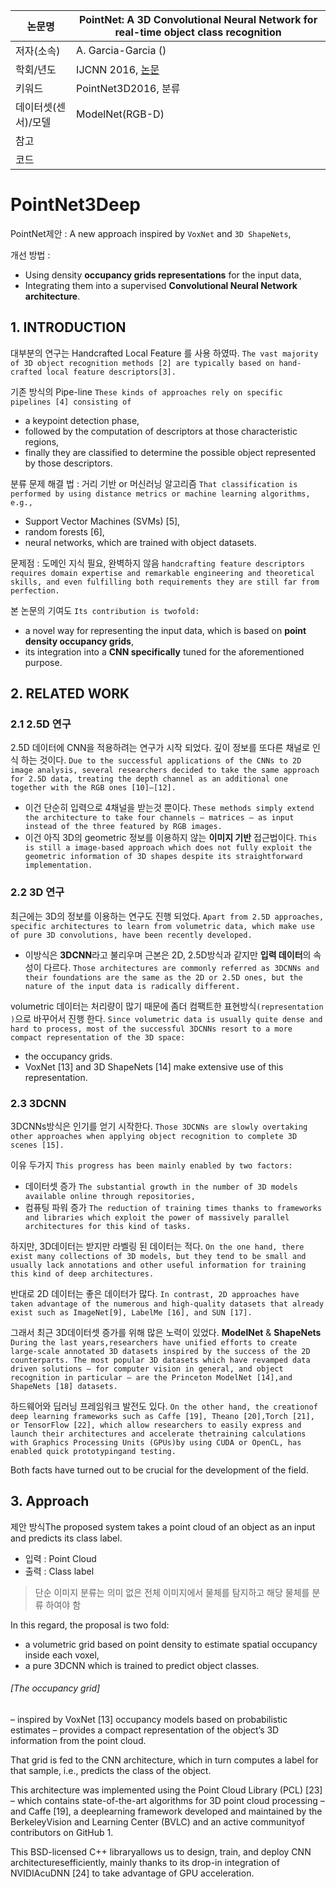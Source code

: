 | 논문명 | PointNet: A 3D Convolutional Neural Network for real-time object class recognition |
| --- | --- |
| 저자\(소속\) |A. Garcia-Garcia \(\) |
| 학회/년도 | IJCNN 2016, [논문](http://ieeexplore.ieee.org/document/7727386/) |
| 키워드 | PointNet3D2016, 분류  |
| 데이터셋(센서)/모델 |ModelNet(RGB-D)  |
| 참고 |  |
| 코드 |  |

# PointNet3Deep

PointNet제안 : A new approach inspired by `VoxNet` and `3D ShapeNets`, 

개선 방법 :  
- Using density **occupancy grids representations** for the input data,
- Integrating them into a supervised **Convolutional Neural Network architecture**.


## 1. INTRODUCTION

대부분의 연구는 Handcrafted Local Feature 를 사용 하였따. `The vast majority of 3D object recognition methods [2] are typically based on hand-crafted local feature descriptors[3]. `

기존 방식의 Pipe-line `These kinds of approaches rely on specific pipelines [4] consisting of `
- a keypoint detection phase, 
- followed by the computation of descriptors at those characteristic regions, 
- finally they are classified to determine the possible object represented by those descriptors. 

분류 문제 해결 법 : 거리 기반 or 머신러닝 알고리즘 `That classification is performed by using distance metrics or machine learning algorithms, e.g.,`
- Support Vector Machines (SVMs) [5], 
- random forests [6],
- neural networks, which are trained with object datasets.

문제점 : 도메인 지식 필요, 완벽하지 않음 `handcrafting feature descriptors requires domain expertise and remarkable engineering and theoretical skills, and even fulfilling both requirements they are still far from perfection. `

본 논문의 기여도  `Its contribution is twofold:` 
- a novel way for representing the input data, which is based on **point density occupancy grids**, 
- its integration into a **CNN specifically** tuned for the aforementioned purpose.

## 2. RELATED WORK

### 2.1 2.5D 연구
2.5D 데이터에 CNN을 적용하려는 연구가 시작 되었다. 깊이 정보를 또다른 채널로 인식 하는 것이다. `Due to the successful applications of the CNNs to 2D image analysis, several researchers decided to take the same approach for 2.5D data, treating the depth channel as an additional one together with the RGB ones [10]–[12]. `
- 이건 단순히 입력으로 4채널을 받는것 뿐이다. `These methods simply extend the architecture to take four channels – matrices – as input instead of the three featured by RGB images. `
- 이건 아직 3D의 geometric 정보를 이용하지 않는 **이미지 기반** 접근법이다. `This is still a image-based approach which does not fully exploit the geometric information of 3D shapes despite its straightforward implementation. `

### 2.2 3D 연구 

최근에는 3D의 정보를 이용하는 연구도 진행 되었다. `Apart from 2.5D approaches, specific architectures to learn from volumetric data, which make use of pure 3D convolutions, have been recently developed. `
- 이방식은 **3DCNN**라고 불리우며 근본은 2D, 2.5D방식과 같지만 **입력 데이터**의 속성이 다르다. `Those architectures are commonly referred as 3DCNNs and their foundations are the same as the 2D or 2.5D ones, but the nature of the input data is radically different. `

volumetric 데이터는 처리량이 많기 때문에 좀더 컴팩트한 표현방식`(representation )`으로 바꾸어서 진행 한다. `Since volumetric data is usually quite dense and hard to process, most of the successful 3DCNNs resort to a more compact representation of the 3D space: `
- the occupancy grids. 
- VoxNet [13] and 3D ShapeNets [14] make extensive use of this representation.

### 2.3 3DCNN

3DCNNs방식은 인기를 얻기 시작한다.  `Those 3DCNNs are slowly overtaking other approaches when applying object recognition to complete 3D scenes [15].`

이유 두가지 `This progress has been mainly enabled by two factors: `
- 데이터셋 증가 `The substantial growth in the number of 3D models available online through repositories, `
- 컴퓨팅 파워 증가 `The reduction of training times thanks to frameworks and libraries which exploit the power of massively parallel architectures for this kind of tasks. `

하지만, 3D데이터는 받지만 라벨링 된 데이터는 적다. `On the one hand, there exist many collections of 3D models, but they tend to be small and usually lack annotations and other useful information for training this kind of deep architectures. `

반대로 2D 데이터는 좋은 데이터가 많다. `In contrast, 2D approaches have taken advantage of the numerous and high-quality datasets that already exist such as ImageNet[9], LabelMe [16], and SUN [17]. `

그래서 최근 3D데이터셋 증가를 위해 많은 노력이 있었다. **ModelNet**  & **ShapeNets**  `During the last years,researchers have unified efforts to create large-scale annotated 3D datasets inspired by the success of the 2D counterparts. The most popular 3D datasets which have revamped data driven solutions – for computer vision in general, and object recognition in particular – are the Princeton ModelNet [14],and ShapeNets [18] datasets. `

하드웨어와 딥러닝 프레임워크 발전도 있다. `On the other hand, the creationof deep learning frameworks such as Caffe [19], Theano [20],Torch [21], or TensorFlow [22], which allow researchers to easily express and launch their architectures and accelerate thetraining calculations with Graphics Processing Units (GPUs)by using CUDA or OpenCL, has enabled quick prototypingand testing. `

Both facts have turned out to be crucial for the development of the field.


## 3. Approach 

제안 방식The proposed system takes a point cloud of an object as an input and predicts its class label. 
- 입력 : Point Cloud
- 출력 : Class label

> 단순 이미지 분류는 의미 없은 전체 이미지에서 물체를 탐지하고 해당 물체를 분류 하여야 함

In this regard, the proposal is two fold: 
- a volumetric grid based on point density to estimate spatial occupancy inside each voxel, 
- a pure 3DCNN which is trained to predict object classes. 

###### [The occupancy grid]
– inspired by VoxNet [13] occupancy models based on probabilistic estimates 
– provides a compact representation of the object’s 3D information from the point cloud. 

That grid is fed to the CNN architecture, which in turn computes a label for that sample, i.e., predicts the class of the object.

This architecture was implemented using the Point Cloud Library (PCL) [23] – which contains state-of-the-art algorithms for 3D point cloud processing – and Caffe [19], a deeplearning framework developed and maintained by the BerkeleyVision and Learning Center (BVLC) and an active communityof contributors on GitHub 1. 

This BSD-licensed C++ libraryallows us to design, train, and deploy CNN architecturesefficiently, mainly thanks to its drop-in integration of NVIDIAcuDNN [24] to take advantage of GPU acceleration.
<!--stackedit_data:
eyJoaXN0b3J5IjpbMTEwNzQ3MDgzM119
-->